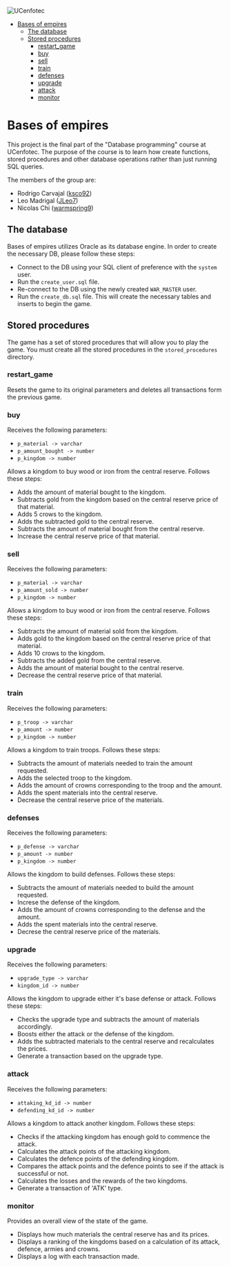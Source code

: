 ![UCenfotec][UCenfotecLogo]

- [Bases of empires](#bases-of-empires)
  * [The database](#the-database)
  * [Stored procedures](#stored-procedures)
    + [restart_game](#restart-game)
    + [buy](#buy)
    + [sell](#sell)
    + [train](#train)
    + [defenses](#defenses)
    + [upgrade](#upgrade)
    + [attack](#attack)
    + [monitor](#monitor)
    
# Bases of empires

This project is the final part of the "Database programming" course at UCenfotec. The purpose of the course is to learn how create functions, stored procedures and other database operations rather than just running SQL queries.

The members of the group are:

* Rodrigo Carvajal ([ksco92](https://github.com/ksco92))
* Leo Madrigal ([JLeo7](https://github.com/JLeo7))
* Nicolas Chi ([warmspring9](https://github.com/warmspring9))

## The database

Bases of empires utilizes Oracle as its database engine. In order to create the necessary DB, please follow these steps:

* Connect to the DB using your SQL client of preference with the `system` user.
* Run the `create_user.sql` file.
* Re-connect to the DB using the newly created `WAR_MASTER` user.
* Run the `create_db.sql` file. This will create the necessary tables and inserts to begin the game.

## Stored procedures

The game has a set of stored procedures that will allow you to play the game. You must create all the stored procedures in the `stored_procedures` directory.

### restart_game

Resets the game to its original parameters and deletes all transactions form the previous game.

### buy

Receives the following parameters:
* `p_material -> varchar`
* `p_amount_bought -> number`
* `p_kingdom -> number`

Allows a kingdom to buy wood or iron from the central reserve. Follows these steps:
* Adds the amount of material bought to the kingdom.
* Subtracts gold from the kingdom based on the central reserve price of that material.
* Adds 5 crows to the kingdom.
* Adds the subtracted gold to the central reserve.
* Subtracts the amount of material bought from the central reserve.
* Increase the central reserve price of that material.

### sell

Receives the following parameters:
* `p_material -> varchar`
* `p_amount_sold -> number`
* `p_kingdom -> number`

Allows a kingdom to buy wood or iron from the central reserve. Follows these steps:
* Subtracts the amount of material sold from the kingdom.
* Adds gold to the kingdom based on the central reserve price of that material.
* Adds 10 crows to the kingdom.
* Subtracts the added gold from the central reserve.
* Adds the amount of material bought to the central reserve.
* Decrease the central reserve price of that material.

### train

Receives the following parameters:
* `p_troop -> varchar`
* `p_amount -> number`
* `p_kingdom -> number`

Allows a kingdom to train troops. Follows these steps:
* Subtracts the amount of materials needed to train the amount requested.
* Adds the selected troop to the kingdom.
* Adds the amount of crowns corresponding to the troop and the amount.
* Adds the spent materials into the central reserve.
* Decrease the central reserve price of the materials.

### defenses

Receives the following parameters:
* `p_defense -> varchar`
* `p_amount -> number`
* `p_kingdom -> number`

Allows the kingdom to build defenses. Follows these steps:
* Subtracts the amount of materials needed to build the amount requested.
* Increse the defense of the kingdom.
* Adds the amount of crowns corresponding to the defense and the amount.
* Adds the spent materials into the central reserve.
* Decrese the central reserve price of the materials.

### upgrade

Receives the following parameters:
* `upgrade_type -> varchar`
* `kingdom_id -> number`

Allows the kingdom to upgrade either it's base defense or attack. Follows these steps:
* Checks the upgrade type and subtracts the amount of materials accordingly.
* Boosts either the attack or the defense of the kingdom.
* Adds the subtracted materials to the central reserve and recalculates the prices.
* Generate a transaction based on the upgrade type.

### attack

Receives the following parameters:
* `attaking_kd_id -> number`
* `defending_kd_id -> number`

Allows a kingdom to attack another kingdom. Follows these steps:
* Checks if the attacking kingdom has enough gold to commence the attack.
* Calculates the attack points of the attacking kingdom.
* Calculates the defence points of the defending kingdom.
* Compares the attack points and the defence points to see if the attack is successful or not.
* Calculates the losses and the rewards of the two kingdoms.
* Generate a transaction of 'ATK' type.

### monitor

Provides an overall view of the state of the game.
* Displays how much materials the central reserve has and its prices.
* Displays a ranking of the kingdoms based on a calculation of its attack, defence, armies and crowns.
* Displays a log with each transaction made.


[UCenfotecLogo]: https://www.cenfotec.com.pa/wp-content/themes/ucenfotec_pa-1-2/imagenes/logo-cenfotec-fb.png